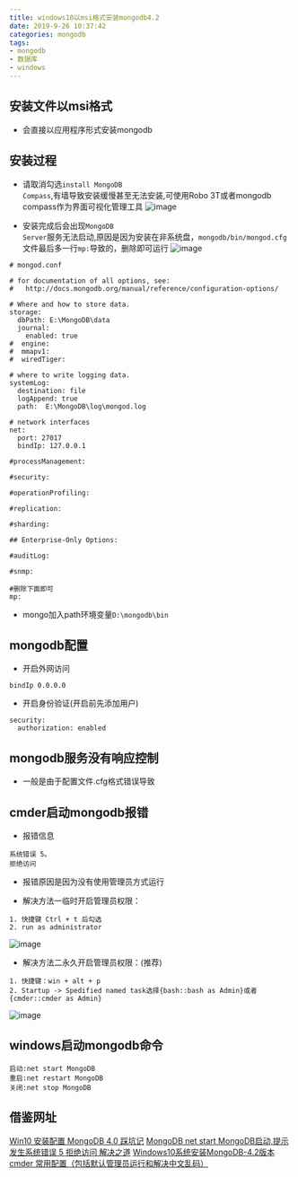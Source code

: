 ```yaml
---
title: windows10以msi格式安装mongodb4.2
date: 2019-9-26 10:37:42
categories: mongodb
tags:
- mongodb
- 数据库
- windows
---
```



## 安装文件以msi格式
* 会直接以应用程序形式安装mongodb

## 安装过程
* 请取消勾选<code>install MongoDB Compass</code>,有墙导致安装缓慢甚至无法安装,可使用Robo 3T或者mongodb compass作为界面可视化管理工具
![image](../../../../images/mongodb/1.webp)

* 安装完成后会出现<code>MongoDB Server</code>服务无法启动,原因是因为安装在非系统盘，<code>mongodb/bin/mongod.cfg</code>文件最后多一行<code>mp:</code>导致的，删除即可运行
![image](../../../../images/mongodb/2.webp)
```
# mongod.conf

# for documentation of all options, see:
#   http://docs.mongodb.org/manual/reference/configuration-options/

# Where and how to store data.
storage:
  dbPath: E:\MongoDB\data
  journal:
    enabled: true
#  engine:
#  mmapv1:
#  wiredTiger:

# where to write logging data.
systemLog:
  destination: file
  logAppend: true
  path:  E:\MongoDB\log\mongod.log

# network interfaces
net:
  port: 27017
  bindIp: 127.0.0.1

#processManagement:

#security:

#operationProfiling:

#replication:

#sharding:

## Enterprise-Only Options:

#auditLog:

#snmp:

#删除下面即可
mp: 
```
* mongo加入path环境变量<code>D:\mongodb\bin</code>

## mongodb配置
* 开启外网访问
```
bindIp 0.0.0.0
```

* 开启身份验证(开启前先添加用户)
```
security:
  authorization: enabled
```

## mongodb服务没有响应控制
* 一般是由于配置文件.cfg格式错误导致

## cmder启动mongodb报错
* 报错信息
```
系统错误 5。
拒绝访问
```

* 报错原因是因为没有使用管理员方式运行

* 解决方法一临时开启管理员权限：
```
1. 快捷键 Ctrl + t 后勾选
2. run as administrator
```
![image](../../../../images/mongodb/3.png)

* 解决方法二永久开启管理员权限：(推荐)
```
1. 快捷键：win + alt + p
2. Startup -> Spedified named task选择{bash::bash as Admin}或者{cmder::cmder as Admin}
```
![image](../../../../images/mongodb/4.png)


## windows启动mongodb命令
```
启动:net start MongoDB 
重启:net restart MongoDB 
关闭:net stop MongoDB 
```

## 借鉴网址
[Win10 安装配置 MongoDB 4.0 踩坑记](https://www.jianshu.com/p/4a91529fbaed)
[MongoDB net start MongoDB启动,提示发生系统错误 5 拒绝访问 解决之道](https://blog.csdn.net/hrainning/article/details/83217051)
[Windows10系统安装MongoDB-4.2版本](https://jingyan.baidu.com/article/e52e3615ed475000c70c5168.html)
[cmder 常用配置（包括默认管理员运行和解决中文乱码）](https://www.cnblogs.com/feigao/p/8717520.html)